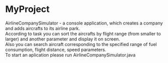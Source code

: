 # MyProject
AirlineCompanySimulator - а console application, which creates a company and adds aircrafts to its airline park.  
According to task you can sort the aircrafts by flight range (from smaller to larger) and another parameter and display it on screen.  
Also you can search aircraft corresponding to the specified range of fuel consumption, flight distance, speed parameters.  
To start an aplication please run AirlineCompanySimulator.java
